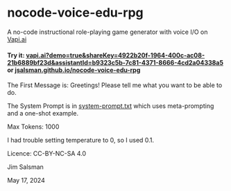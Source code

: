 # nocode-voice-edu-rpg
A no-code instructional role-playing game generator with voice I/O on [Vapi.ai](https://vapi.ai)

#### Try it: [vapi.ai?demo=true&shareKey=4922b20f-1964-400c-ac08-21b6889bf23d&assistantId=b9323c5b-7c81-4371-8666-4cd2a04338a5](https://vapi.ai?demo=true&shareKey=4922b20f-1964-400c-ac08-21b6889bf23d&assistantId=b9323c5b-7c81-4371-8666-4cd2a04338a5) or [jsalsman.github.io/nocode-voice-edu-rpg](https://jsalsman.github.io/nocode-voice-edu-rpg)

The First Message is: Greetings! Please tell me what you want to be able to do.

The System Prompt is in [system-prompt.txt](system-prompt.txt) which uses meta-prompting and a one-shot example.

Max Tokens: 1000

I had trouble setting temperature to 0, so I used 0.1.

Licence: CC-BY-NC-SA 4.0

Jim Salsman

May 17, 2024
